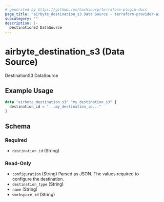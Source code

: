 ```yaml
---
# generated by https://github.com/hashicorp/terraform-plugin-docs
page_title: "airbyte_destination_s3 Data Source - terraform-provider-airbyte"
subcategory: ""
description: |-
  DestinationS3 DataSource
---
```


# airbyte_destination_s3 (Data Source)

DestinationS3 DataSource

## Example Usage

```terraform
data "airbyte_destination_s3" "my_destination_s3" {
  destination_id = "...my_destination_id..."
}
```

<!-- schema generated by tfplugindocs -->
## Schema

### Required

- `destination_id` (String)

### Read-Only

- `configuration` (String) Parsed as JSON.
The values required to configure the destination.
- `destination_type` (String)
- `name` (String)
- `workspace_id` (String)


